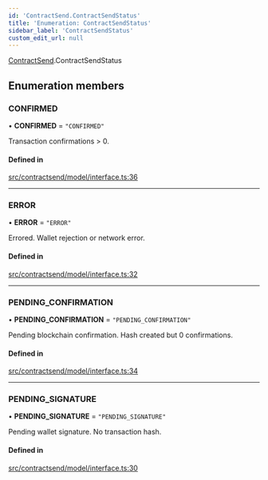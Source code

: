 ```yaml
---
id: 'ContractSend.ContractSendStatus'
title: 'Enumeration: ContractSendStatus'
sidebar_label: 'ContractSendStatus'
custom_edit_url: null
---
```


[ContractSend](../namespaces/ContractSend.md).ContractSendStatus

## Enumeration members

### CONFIRMED

• **CONFIRMED** = `"CONFIRMED"`

Transaction confirmations > 0.

#### Defined in

[src/contractsend/model/interface.ts:36](https://github.com/leovigna/web3-redux/blob/2db3cc0/src/contractsend/model/interface.ts#L36)

---

### ERROR

• **ERROR** = `"ERROR"`

Errored. Wallet rejection or network error.

#### Defined in

[src/contractsend/model/interface.ts:32](https://github.com/leovigna/web3-redux/blob/2db3cc0/src/contractsend/model/interface.ts#L32)

---

### PENDING_CONFIRMATION

• **PENDING_CONFIRMATION** = `"PENDING_CONFIRMATION"`

Pending blockchain confirmation. Hash created but 0 confirmations.

#### Defined in

[src/contractsend/model/interface.ts:34](https://github.com/leovigna/web3-redux/blob/2db3cc0/src/contractsend/model/interface.ts#L34)

---

### PENDING_SIGNATURE

• **PENDING_SIGNATURE** = `"PENDING_SIGNATURE"`

Pending wallet signature. No transaction hash.

#### Defined in

[src/contractsend/model/interface.ts:30](https://github.com/leovigna/web3-redux/blob/2db3cc0/src/contractsend/model/interface.ts#L30)
